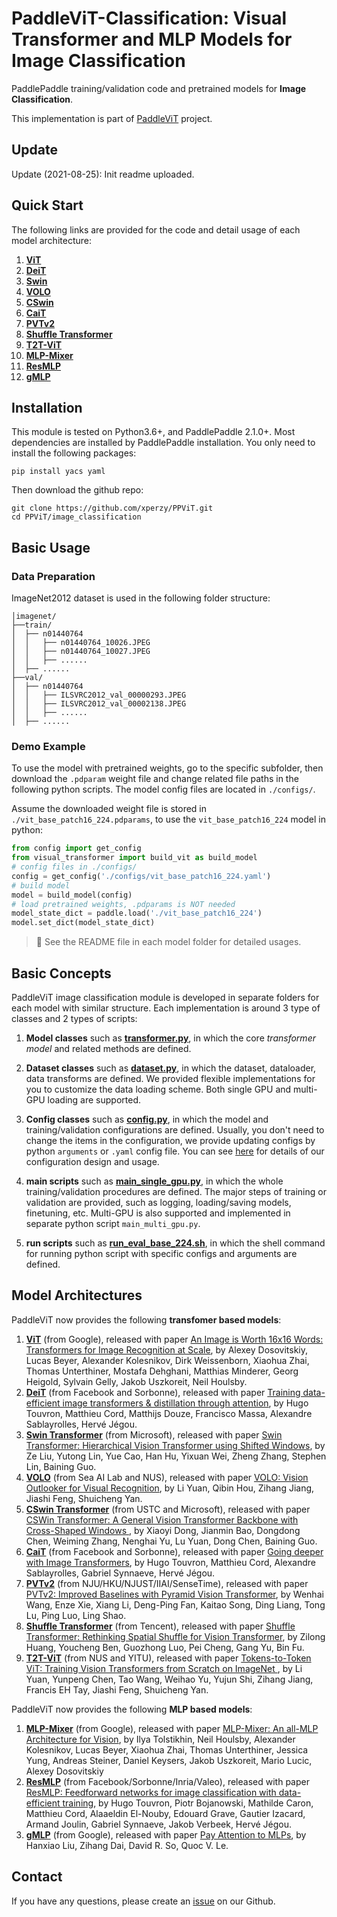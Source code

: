 # PaddleViT-Classification: Visual Transformer and MLP Models for Image Classification
PaddlePaddle training/validation code and pretrained models for **Image Classification**.

This implementation is part of [PaddleViT](https://github.com/xperzy/PPViT/tree/master) project.

## Update 
Update (2021-08-25): Init readme uploaded.

## Quick Start

 The following links are provided for the code and detail usage of each model architecture:
1. **[ViT](https://github.com/xperzy/PPViT/tree/develop/image_classification/ViT)**
2. **[DeiT](https://github.com/xperzy/PPViT/tree/develop/image_classification/DeiT)**
3. **[Swin](https://github.com/xperzy/PPViT/tree/develop/image_classification/SwinTransformer)**
4. **[VOLO](https://github.com/xperzy/PPViT/tree/develop/image_classification/VOLO)**
5. **[CSwin](https://github.com/xperzy/PPViT/tree/develop/image_classification/CSwin)**
6. **[CaiT](https://github.com/xperzy/PPViT/tree/develop/image_classification/CaiT)**
7. **[PVTv2](https://github.com/xperzy/PPViT/tree/develop/image_classification/PVTv2)**
8. **[Shuffle Transformer](https://github.com/xperzy/PPViT/tree/develop/image_classification/Shuffle_Transformer)**
9. **[T2T-ViT](https://github.com/xperzy/PPViT/tree/develop/image_classification/T2T_ViT)**
10. **[MLP-Mixer](https://github.com/xperzy/PPViT/tree/develop/image_classification/MLP-Mixer)**
11. **[ResMLP](https://github.com/xperzy/PPViT/tree/develop/image_classification/ResMLP)**
12. **[gMLP](https://github.com/xperzy/PPViT/tree/develop/image_classification/gMLP)**


## Installation
This module is tested on Python3.6+, and PaddlePaddle 2.1.0+. Most dependencies are installed by PaddlePaddle installation. You only need to install the following packages:
```shell
pip install yacs yaml
```
Then download the github repo:
```shell
git clone https://github.com/xperzy/PPViT.git
cd PPViT/image_classification
```

## Basic Usage
### Data Preparation
ImageNet2012 dataset is used in the following folder structure:
```
│imagenet/
├──train/
│  ├── n01440764
│  │   ├── n01440764_10026.JPEG
│  │   ├── n01440764_10027.JPEG
│  │   ├── ......
│  ├── ......
├──val/
│  ├── n01440764
│  │   ├── ILSVRC2012_val_00000293.JPEG
│  │   ├── ILSVRC2012_val_00002138.JPEG
│  │   ├── ......
│  ├── ......
```
### Demo Example
To use the model with pretrained weights, go to the specific subfolder, then download the `.pdparam` weight file and change related file paths in the following python scripts. The model config files are located in `./configs/`.  

Assume the downloaded weight file is stored in `./vit_base_patch16_224.pdparams`, to use the `vit_base_patch16_224` model in python:
```python
from config import get_config
from visual_transformer import build_vit as build_model
# config files in ./configs/
config = get_config('./configs/vit_base_patch16_224.yaml')
# build model
model = build_model(config)
# load pretrained weights, .pdparams is NOT needed
model_state_dict = paddle.load('./vit_base_patch16_224')
model.set_dict(model_state_dict)
```
> :robot: See the README file in each model folder for detailed usages.

## Basic Concepts
PaddleViT image classification module is developed in separate folders for each model with similar structure. Each implementation is around 3 type of classes and 2 types of scripts:
1. **Model classes** such as **[transformer.py](https://github.com/xperzy/PPViT/blob/develop/image_classification/ViT/transformer.py)**, in which the core *transformer model* and related methods are defined.
   
2. **Dataset classes** such as **[dataset.py](https://github.com/xperzy/PPViT/blob/develop/image_classification/ViT/datasets.py)**, in which the dataset, dataloader, data transforms are defined. We provided flexible implementations for you to customize the data loading scheme. Both single GPU and multi-GPU loading are supported.
   
3. **Config classes** such as **[config.py](https://github.com/xperzy/PPViT/blob/develop/image_classification/ViT/config.py)**, in which the model and training/validation configurations are defined. Usually, you don't need to change the items in the configuration, we provide updating configs by python `arguments` or `.yaml` config file. You can see [here](https://github.com/xperzy/PPViT/blob/develop/docs/ppvit-config.md) for details of our configuration design and usage.
   
4. **main scripts** such as **[main_single_gpu.py](https://github.com/xperzy/PPViT/blob/develop/image_classification/ViT/main_single_gpu.py)**, in which the whole training/validation procedures are defined. The major steps of training or validation are provided, such as logging, loading/saving models, finetuning, etc. Multi-GPU is also supported and implemented in separate python script `main_multi_gpu.py`.
   
5. **run scripts** such as **[run_eval_base_224.sh](https://github.com/xperzy/PPViT/blob/develop/image_classification/ViT/run_eval_base_224.sh)**, in which the shell command for running python script with specific configs and arguments are defined.
   

## Model Architectures

PaddleViT now provides the following **transfomer based models**:
1. **[ViT](https://github.com/xperzy/PPViT/tree/develop/image_classification/ViT)** (from Google), released with paper [An Image is Worth 16x16 Words: Transformers for Image Recognition at Scale](https://arxiv.org/abs/2010.11929), by Alexey Dosovitskiy, Lucas Beyer, Alexander Kolesnikov, Dirk Weissenborn, Xiaohua Zhai, Thomas Unterthiner, Mostafa Dehghani, Matthias Minderer, Georg Heigold, Sylvain Gelly, Jakob Uszkoreit, Neil Houlsby.
2. **[DeiT](https://github.com/xperzy/PPViT/tree/develop/image_classification/DeiT)** (from Facebook and Sorbonne), released with paper [Training data-efficient image transformers & distillation through attention](https://arxiv.org/abs/2012.12877), by Hugo Touvron, Matthieu Cord, Matthijs Douze, Francisco Massa, Alexandre Sablayrolles, Hervé Jégou.
3. **[Swin Transformer](https://github.com/xperzy/PPViT/tree/develop/image_classification/SwinTransformer)** (from Microsoft), released with paper [Swin Transformer: Hierarchical Vision Transformer using Shifted Windows](https://arxiv.org/abs/2103.14030), by Ze Liu, Yutong Lin, Yue Cao, Han Hu, Yixuan Wei, Zheng Zhang, Stephen Lin, Baining Guo.
4. **[VOLO](https://github.com/xperzy/PPViT/tree/develop/image_classification/VOLO)** (from Sea AI Lab and NUS), released with paper [VOLO: Vision Outlooker for Visual Recognition](https://arxiv.org/abs/2106.13112), by Li Yuan, Qibin Hou, Zihang Jiang, Jiashi Feng, Shuicheng Yan.
5. **[CSwin Transformer](https://github.com/xperzy/PPViT/tree/develop/image_classification/CSwin)** (from USTC and Microsoft), released with paper [CSWin Transformer: A General Vision Transformer Backbone with Cross-Shaped Windows
](https://arxiv.org/abs/2107.00652), by Xiaoyi Dong, Jianmin Bao, Dongdong Chen, Weiming Zhang, Nenghai Yu, Lu Yuan, Dong Chen, Baining Guo.
6. **[CaiT](https://github.com/xperzy/PPViT/tree/develop/image_classification/CaiT)** (from Facebook and Sorbonne), released with paper [Going deeper with Image Transformers](https://arxiv.org/abs/2103.17239), by Hugo Touvron, Matthieu Cord, Alexandre Sablayrolles, Gabriel Synnaeve, Hervé Jégou.
7. **[PVTv2](https://github.com/xperzy/PPViT/tree/develop/image_classification/PVTv2)** (from NJU/HKU/NJUST/IIAI/SenseTime), released with paper [PVTv2: Improved Baselines with Pyramid Vision Transformer](https://arxiv.org/abs/2106.13797), by Wenhai Wang, Enze Xie, Xiang Li, Deng-Ping Fan, Kaitao Song, Ding Liang, Tong Lu, Ping Luo, Ling Shao.
8. **[Shuffle Transformer](https://github.com/xperzy/PPViT/tree/develop/image_classification/Shuffle_Transformer)** (from Tencent), released with paper [Shuffle Transformer: Rethinking Spatial Shuffle for Vision Transformer](https://arxiv.org/abs/2106.03650), by Zilong Huang, Youcheng Ben, Guozhong Luo, Pei Cheng, Gang Yu, Bin Fu.
9. **[T2T-ViT](https://github.com/xperzy/PPViT/tree/develop/image_classification/T2T_ViT)** (from NUS and YITU), released with paper [Tokens-to-Token ViT: Training Vision Transformers from Scratch on ImageNet
](https://arxiv.org/abs/2101.11986), by Li Yuan, Yunpeng Chen, Tao Wang, Weihao Yu, Yujun Shi, Zihang Jiang, Francis EH Tay, Jiashi Feng, Shuicheng Yan.

PaddleViT now provides the following **MLP based models**:
1. **[MLP-Mixer](https://github.com/xperzy/PPViT/tree/develop/image_classification/MLP-Mixer)** (from Google), released with paper [MLP-Mixer: An all-MLP Architecture for Vision](https://arxiv.org/abs/2105.01601), by Ilya Tolstikhin, Neil Houlsby, Alexander Kolesnikov, Lucas Beyer, Xiaohua Zhai, Thomas Unterthiner, Jessica Yung, Andreas Steiner, Daniel Keysers, Jakob Uszkoreit, Mario Lucic, Alexey Dosovitskiy
2. **[ResMLP](https://github.com/xperzy/PPViT/tree/develop/image_classification/ResMLP)** (from Facebook/Sorbonne/Inria/Valeo), released with paper [ResMLP: Feedforward networks for image classification with data-efficient training](https://arxiv.org/abs/2105.03404), by Hugo Touvron, Piotr Bojanowski, Mathilde Caron, Matthieu Cord, Alaaeldin El-Nouby, Edouard Grave, Gautier Izacard, Armand Joulin, Gabriel Synnaeve, Jakob Verbeek, Hervé Jégou.
3. **[gMLP](https://github.com/xperzy/PPViT/tree/develop/image_classification/gMLP)** (from Google), released with paper [Pay Attention to MLPs](https://arxiv.org/abs/2105.08050), by Hanxiao Liu, Zihang Dai, David R. So, Quoc V. Le.


## Contact
If you have any questions, please create an [issue](https://github.com/xperzy/PPViT/issues) on our Github.
